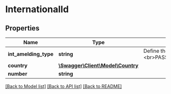 # InternationalId

## Properties
Name | Type | Description | Notes
------------ | ------------- | ------------- | -------------
**int_amelding_type** | **string** | Define the employee&#x27;s International Identificator.&lt;br&gt;PASSPORT_NO&lt;br&gt;NATIONAL_INSURANCE_NO&lt;br&gt;TAX_IDENTIFICATION_NO&lt;br&gt;VALUE_ADDED_TAX_IDENTIFICATION_NO | [optional] 
**country** | [**\Swagger\Client\Model\Country**](Country.md) |  | [optional] 
**number** | **string** |  | [optional] 

[[Back to Model list]](../../README.md#documentation-for-models) [[Back to API list]](../../README.md#documentation-for-api-endpoints) [[Back to README]](../../README.md)

